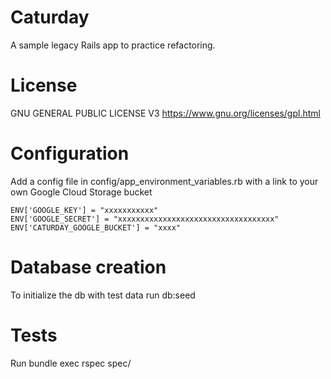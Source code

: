 # Caturday
A sample legacy Rails app to practice refactoring.

# License

GNU GENERAL PUBLIC LICENSE V3 https://www.gnu.org/licenses/gpl.html

# Configuration

Add a config file in config/app_environment_variables.rb with a link to your own Google Cloud Storage bucket

    ENV['GOOGLE_KEY'] = "xxxxxxxxxxx"
    ENV['GOOGLE_SECRET'] = "xxxxxxxxxxxxxxxxxxxxxxxxxxxxxxxxxxx"
    ENV['CATURDAY_GOOGLE_BUCKET'] = "xxxx"

# Database creation

To initialize the db with test data run db:seed

# Tests 

Run bundle exec rspec spec/
